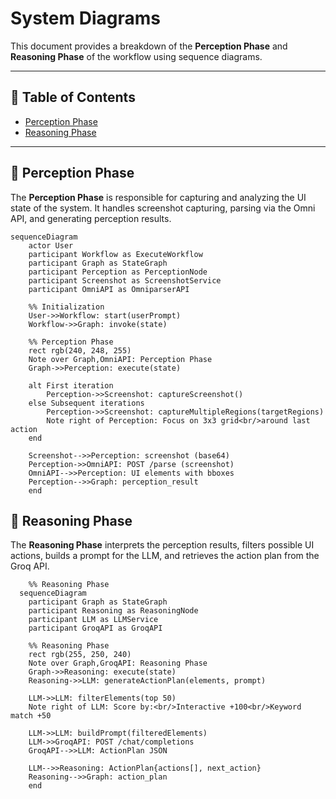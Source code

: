 # System Diagrams

This document provides a breakdown of the **Perception Phase** and **Reasoning Phase** of the workflow using sequence diagrams.  

---

## 📑 Table of Contents
- [Perception Phase](#perception-phase)
- [Reasoning Phase](#reasoning-phase)

---

## 🔹 Perception Phase

The **Perception Phase** is responsible for capturing and analyzing the UI state of the system. It handles screenshot capturing, parsing via the Omni API, and generating perception results.

```mermaid
sequenceDiagram
    actor User
    participant Workflow as ExecuteWorkflow
    participant Graph as StateGraph
    participant Perception as PerceptionNode
    participant Screenshot as ScreenshotService
    participant OmniAPI as OmniparserAPI

    %% Initialization
    User->>Workflow: start(userPrompt)
    Workflow->>Graph: invoke(state)

    %% Perception Phase
    rect rgb(240, 248, 255)
    Note over Graph,OmniAPI: Perception Phase
    Graph->>Perception: execute(state)
    
    alt First iteration
        Perception->>Screenshot: captureScreenshot()
    else Subsequent iterations
        Perception->>Screenshot: captureMultipleRegions(targetRegions)
        Note right of Perception: Focus on 3x3 grid<br/>around last action
    end
    
    Screenshot-->>Perception: screenshot (base64)
    Perception->>OmniAPI: POST /parse (screenshot)
    OmniAPI-->>Perception: UI elements with bboxes
    Perception-->>Graph: perception_result
    end

```


## 🔹 Reasoning Phase

The **Reasoning Phase** interprets the perception results, filters possible UI actions, builds a prompt for the LLM, and retrieves the action plan from the Groq API.


```mermaid
    %% Reasoning Phase
  sequenceDiagram
    participant Graph as StateGraph
    participant Reasoning as ReasoningNode
    participant LLM as LLMService
    participant GroqAPI as GroqAPI

    %% Reasoning Phase
    rect rgb(255, 250, 240)
    Note over Graph,GroqAPI: Reasoning Phase
    Graph->>Reasoning: execute(state)
    Reasoning->>LLM: generateActionPlan(elements, prompt)
    
    LLM->>LLM: filterElements(top 50)
    Note right of LLM: Score by:<br/>Interactive +100<br/>Keyword match +50
    
    LLM->>LLM: buildPrompt(filteredElements)
    LLM->>GroqAPI: POST /chat/completions
    GroqAPI-->>LLM: ActionPlan JSON
    
    LLM-->>Reasoning: ActionPlan{actions[], next_action}
    Reasoning-->>Graph: action_plan
    end
```
